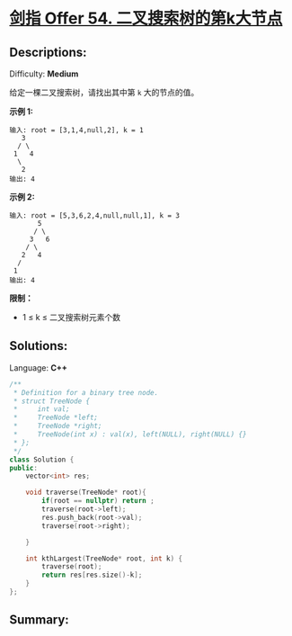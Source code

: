# [剑指 Offer 54\. 二叉搜索树的第k大节点](https://leetcode-cn.com/problems/er-cha-sou-suo-shu-de-di-kda-jie-dian-lcof/)

## Descriptions:
Difficulty: **Medium**


给定一棵二叉搜索树，请找出其中第 `k` 大的节点的值。

**示例 1:**

```
输入: root = [3,1,4,null,2], k = 1
   3
  / \
 1   4
  \
   2
输出: 4
```

**示例 2:**

```
输入: root = [5,3,6,2,4,null,null,1], k = 3
       5
      / \
     3   6
    / \
   2   4
  /
 1
输出: 4
```

**限制：**

*   1 ≤ k ≤ 二叉搜索树元素个数


## Solutions:

Language: **C++**

```c++
​/**
 * Definition for a binary tree node.
 * struct TreeNode {
 *     int val;
 *     TreeNode *left;
 *     TreeNode *right;
 *     TreeNode(int x) : val(x), left(NULL), right(NULL) {}
 * };
 */
class Solution {
public:
    vector<int> res;

    void traverse(TreeNode* root){
        if(root == nullptr) return ;
        traverse(root->left);
        res.push_back(root->val);
        traverse(root->right);

    }

    int kthLargest(TreeNode* root, int k) {
        traverse(root);
        return res[res.size()-k];
    }
};
```

## Summary:
